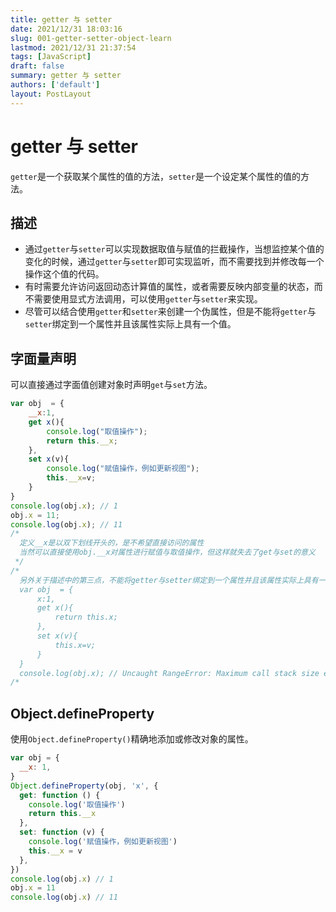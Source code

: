 ```yaml
---
title: getter 与 setter
date: 2021/12/31 18:03:16
slug: 001-getter-setter-object-learn
lastmod: 2021/12/31 21:37:54
tags: [JavaScript]
draft: false
summary: getter 与 setter
authors: ['default']
layout: PostLayout
---
```


# getter 与 setter

`getter`是一个获取某个属性的值的方法，`setter`是一个设定某个属性的值的方法。

## 描述

- 通过`getter`与`setter`可以实现数据取值与赋值的拦截操作，当想监控某个值的变化的时候，通过`getter`与`setter`即可实现监听，而不需要找到并修改每一个操作这个值的代码。
- 有时需要允许访问返回动态计算值的属性，或者需要反映内部变量的状态，而不需要使用显式方法调用，可以使用`getter`与`setter`来实现。
- 尽管可以结合使用`getter`和`setter`来创建一个伪属性，但是不能将`getter`与`setter`绑定到一个属性并且该属性实际上具有一个值。

## 字面量声明

可以直接通过字面值创建对象时声明`get`与`set`方法。

```javascript
var obj  = {
    __x:1,
    get x(){
        console.log("取值操作");
        return this.__x;
    },
    set x(v){
        console.log("赋值操作，例如更新视图");
        this.__x=v;
    }
}
console.log(obj.x); // 1
obj.x = 11;
console.log(obj.x); // 11
/*
  定义__x是以双下划线开头的，是不希望直接访问的属性
  当然可以直接使用obj.__x对属性进行赋值与取值操作，但这样就失去了get与set的意义
 */
/*
  另外关于描述中的第三点，不能将getter与setter绑定到一个属性并且该属性实际上具有一个值，否则会无限递归堆栈溢出产生异常
  var obj  = {
      x:1,
      get x(){
          return this.x;
      },
      set x(v){
          this.x=v;
      }
  }
  console.log(obj.x); // Uncaught RangeError: Maximum call stack size exceeded
/*
```

## Object.defineProperty

使用`Object.defineProperty()`精确地添加或修改对象的属性。

```javascript
var obj = {
  __x: 1,
}
Object.defineProperty(obj, 'x', {
  get: function () {
    console.log('取值操作')
    return this.__x
  },
  set: function (v) {
    console.log('赋值操作，例如更新视图')
    this.__x = v
  },
})
console.log(obj.x) // 1
obj.x = 11
console.log(obj.x) // 11
```
